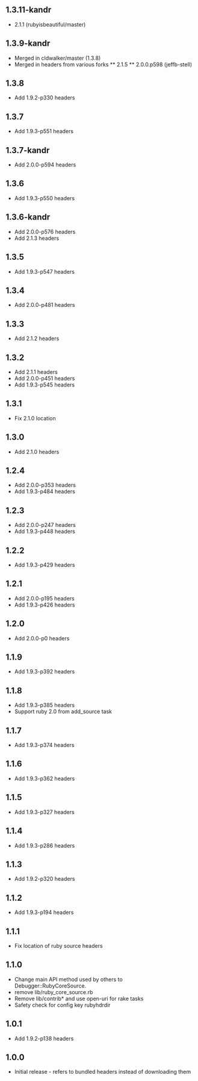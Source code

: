 ## 1.3.11-kandr
* 2.1.1 (rubyisbeautiful/master)

## 1.3.9-kandr
* Merged in cldwalker/master (1.3.8)
* Merged in headers from various forks
** 2.1.5
** 2.0.0.p598 (jeffb-stell)

## 1.3.8
* Add 1.9.2-p330 headers

## 1.3.7
* Add 1.9.3-p551 headers

## 1.3.7-kandr
* Add 2.0.0-p594 headers

## 1.3.6
* Add 1.9.3-p550 headers

## 1.3.6-kandr
* Add 2.0.0-p576 headers
* Add 2.1.3 headers

## 1.3.5
* Add 1.9.3-p547 headers

## 1.3.4
* Add 2.0.0-p481 headers

## 1.3.3
* Add 2.1.2 headers

## 1.3.2
* Add 2.1.1 headers
* Add 2.0.0-p451 headers
* Add 1.9.3-p545 headers

## 1.3.1
* Fix 2.1.0 location

## 1.3.0
* Add 2.1.0 headers

## 1.2.4
* Add 2.0.0-p353 headers
* Add 1.9.3-p484 headers

## 1.2.3
* Add 2.0.0-p247 headers
* Add 1.9.3-p448 headers

## 1.2.2
* Add 1.9.3-p429 headers

## 1.2.1
* Add 2.0.0-p195 headers
* Add 1.9.3-p426 headers

## 1.2.0
* Add 2.0.0-p0 headers

## 1.1.9
* Add 1.9.3-p392 headers

## 1.1.8
* Add 1.9.3-p385 headers
* Support ruby 2.0 from add_source task

## 1.1.7
* Add 1.9.3-p374 headers

## 1.1.6
* Add 1.9.3-p362 headers

## 1.1.5
* Add 1.9.3-p327 headers

## 1.1.4
* Add 1.9.3-p286 headers

## 1.1.3
* Add 1.9.2-p320 headers

## 1.1.2
* Add 1.9.3-p194 headers

## 1.1.1
* Fix location of ruby source headers

## 1.1.0
* Change main API method used by others to Debugger::RubyCoreSource.
* remove lib/ruby_core_source.rb
* Remove lib/contrib* and use open-uri for rake tasks
* Safety check for config key rubyhdrdir

## 1.0.1
* Add 1.9.2-p138 headers

## 1.0.0
* Initial release - refers to bundled headers instead of downloading them
